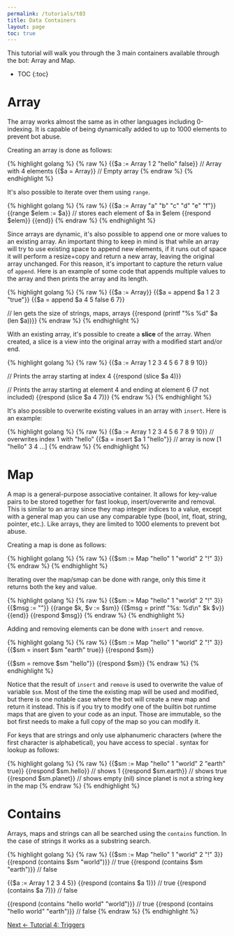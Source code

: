 ```yaml
---
permalink: /tutorials/t03
title: Data Containers
layout: page
toc: true
---
```


This tutorial will walk you through the 3 main containers available through the bot: Array and Map.

* TOC
{:toc}

# Array

The array works almost the same as in other languages including 0-indexing. It is capable of being dynamically added to up to 1000 elements to prevent bot abuse.

Creating an array is done as follows:

{% highlight golang %}
{% raw %}
{{$a := Array 1 2 "hello" false}} // Array with 4 elements
{{$a = Array}} // Empty array
{% endraw %}
{% endhighlight %}


It's also possible to iterate over them using `range`.

{% highlight golang %}
{% raw %}
{{$a := Array "a" "b" "c" "d" "e" "f"}}
{{range $elem := $a}} // stores each element of $a in $elem
    {{respond $elem}}
{{end}}
{% endraw %}
{% endhighlight %}

Since arrays are dynamic, it's also possible to append one or more values to an existing array. An important thing to keep in mind is that while an array will try to use existing space to append new elements, if it runs out of space it will perform a resize+copy and return a new array, leaving the original array unchanged. For this reason, it's important to capture the return value of `append`. Here is an example of some code that appends multiple values to the array and then prints the array and its length.

{% highlight golang %}
{% raw %}
{{$a := Array}}
{{$a = append $a 1 2 3 "true"}}
{{$a = append $a 4 5 false 6 7}}

// len gets the size of strings, maps, arrays
{{respond (printf "%s %d" $a (len $a))}}
{% endraw %}
{% endhighlight %}

With an existing array, it's possible to create a **slice** of the array. When created, a slice is a view into the original array with a modified start and/or end.

{% highlight golang %}
{% raw %}
{{$a := Array 1 2 3 4 5 6 7 8 9 10}}

// Prints the array starting at index 4
{{respond (slice $a 4)}}

// Prints the array starting at element 4 and ending at element 6 (7 not included)
{{respond (slice $a 4 7)}}
{% endraw %}
{% endhighlight %}

It's also possible to overwrite existing values in an array with `insert`. Here is an example:

{% highlight golang %}
{% raw %}
{{$a := Array 1 2 3 4 5 6 7 8 9 10}}
// overwrites index 1 with "hello"
{{$a = insert $a 1 "hello"}}
// array is now [1 "hello" 3 4 ...]
{% endraw %}
{% endhighlight %}

# Map

A map is a general-purpose associative container. It allows for key-value pairs to be stored together for fast lookup, insert/overwrite and removal. This is similar to an array since they map integer indices to a value, except with a general map you can use any comparable type (bool, int, float, string, pointer, etc.). Like arrays, they are limited to 1000 elements to prevent bot abuse.

Creating a map is done as follows:

{% highlight golang %}
{% raw %}
{{$sm := Map "hello" 1 "world" 2 "!" 3}}
{% endraw %}
{% endhighlight %}

Iterating over the map/smap can be done with range, only this time it returns both the key and value.

{% highlight golang %}
{% raw %}
{{$sm := Map "hello" 1 "world" 2 "!" 3}}
{{$msg := ""}}
{{range $k, $v := $sm}}
    {{$msg = printf "%s: %d\n" $k $v}}
{{end}}
{{respond $msg}}
{% endraw %}
{% endhighlight %}

Adding and removing elements can be done with `insert` and `remove`.

{% highlight golang %}
{% raw %}
{{$sm := Map "hello" 1 "world" 2 "!" 3}}
{{$sm = insert $sm "earth" true}}
{{respond $sm}}

{{$sm = remove $sm "hello"}}
{{respond $sm}}
{% endraw %}
{% endhighlight %}

Notice that the result of `insert` and `remove` is used to overwrite the value of variable `$sm`. Most of the time the existing map will be used and modified, but there is one notable case where the bot will create a new map and return it instead. This is if you try to modify one of the builtin bot runtime maps that are given to your code as an input. Those are immutable, so the bot first needs to make a full copy of the map so you can modify it.

For keys that are strings and only use alphanumeric characters (where the first character is alphabetical), you have access to special . syntax for lookup as follows:

{% highlight golang %}
{% raw %}
{{$sm := Map "hello" 1 "world" 2 "earth" true}}
{{respond $sm.hello}}  // shows 1
{{respond $sm.earth}}  // shows true
{{respond $sm.planet}} // shows empty (nil) since planet is not a string key in the map
{% endraw %}
{% endhighlight %}

# Contains

Arrays, maps and strings can all be searched using the `contains` function. In the case of strings it works as a substring search.

{% highlight golang %}
{% raw %}
{{$sm := Map "hello" 1 "world" 2 "!" 3}}
{{respond (contains $sm "world")}} // true
{{respond (contains $sm "earth")}} // false

{{$a := Array 1 2 3 4 5}}
{{respond (contains $a 1)}} // true
{{respond (contains $a 7)}} // false

{{respond (contains "hello world" "world")}} // true
{{respond (contains "hello world" "earth")}} // false
{% endraw %}
{% endhighlight %}

[Next <- Tutorial 4: Triggers](/tutorials/t04)
